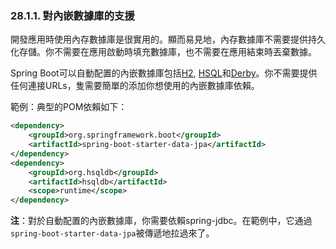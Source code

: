 ### 28.1.1. 對內嵌數據庫的支援

開發應用時使用內存數據庫是很實用的。顯而易見地，內存數據庫不需要提供持久化存儲。你不需要在應用啟動時填充數據庫，也不需要在應用結束時丟棄數據。

Spring Boot可以自動配置的內嵌數據庫包括[H2](http://www.h2database.com/), [HSQL](http://hsqldb.org/)和[Derby](http://db.apache.org/derby/)。你不需要提供任何連接URLs，隻需要簡單的添加你想使用的內嵌數據庫依賴。

範例：典型的POM依賴如下：
```xml
<dependency>
    <groupId>org.springframework.boot</groupId>
    <artifactId>spring-boot-starter-data-jpa</artifactId>
</dependency>
<dependency>
    <groupId>org.hsqldb</groupId>
    <artifactId>hsqldb</artifactId>
    <scope>runtime</scope>
</dependency>
```
**注**：對於自動配置的內嵌數據庫，你需要依賴spring-jdbc。在範例中，它通過`spring-boot-starter-data-jpa`被傳遞地拉過來了。
